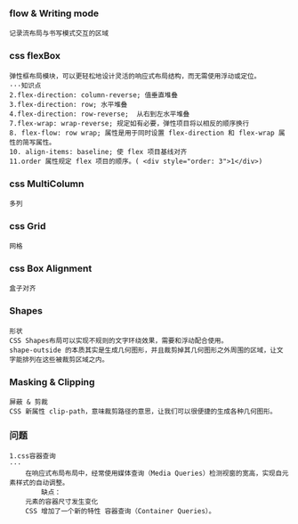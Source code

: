### flow & Writing mode 
    记录流布局与书写模式交互的区域
### css flexBox 
    弹性框布局模块，可以更轻松地设计灵活的响应式布局结构，而无需使用浮动或定位。
    ···知识点
    2.flex-direction: column-reverse; 值垂直堆叠 
    3.flex-direction: row; 水平堆叠 
    4.flex-direction: row-reverse;  从右到左水平堆叠 
    7.flex-wrap: wrap-reverse; 规定如有必要，弹性项目将以相反的顺序换行
    8. flex-flow: row wrap; 属性是用于同时设置 flex-direction 和 flex-wrap 属性的简写属性。
    10. align-items: baseline; 使 flex 项目基线对齐
    11.order 属性规定 flex 项目的顺序。( <div style="order: 3">1</div>)
### css MultiColumn
    多列
### css Grid    
    网格
### css Box Alignment
    盒子对齐
### Shapes  
    形状
    CSS Shapes布局可以实现不规则的文字环绕效果，需要和浮动配合使用。
    shape-outside 的本质其实是生成几何图形，并且裁剪掉其几何图形之外周围的区域，让文字能排列在这些被裁剪区域之内。
### Masking & Clipping  
    屏蔽 & 剪裁
    CSS 新属性 clip-path，意味裁剪路径的意思，让我们可以很便捷的生成各种几何图形。
### 问题
    1.css容器查询
    ···
        在响应式布局布局中，经常使用媒体查询（Media Queries）检测视窗的宽高，实现自元素样式的自动调整。
            缺点：
        元素的容器尺寸发生变化
        CSS 增加了一个新的特性 容器查询（Container Queries）。